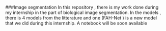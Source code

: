 ###Image segmentation
In this repository , there is my work done during my internship in the part of biological image segmentation. In the models , there is 4 models from the litterature and one (FAH-Net ) is a new model that we did during this internship. 
A notebook will be soon available 
